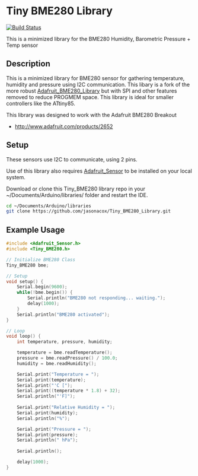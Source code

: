 # Tiny BME280 Library #
[![Build Status](https://travis-ci.org/jasonacox/Tiny_BME280_Library.svg?branch=master)](https://travis-ci.org/jasonacox/Tiny_BME280_Library)

This is a minimized library for the  BME280 Humidity, Barometric Pressure + Temp sensor

## Description
This is a minimized library for BME280 sensor for gathering temperature, humidity and pressure using I2C communication.  This libary is a fork of the more robust [Adafruit_BME280_Library](https://github.com/adafruit/Adafruit_BME280_Library) but with SPI and other features removed to reduce PROGMEM space.  This library is ideal for smaller controllers like the ATtiny85.

This library was designed to work with the Adafruit BME280 Breakout 
 * http://www.adafruit.com/products/2652

## Setup
These sensors use I2C to communicate, using 2 pins.

Use of this library also requires [Adafruit_Sensor](https://github.com/adafruit/Adafruit_Sensor)
to be installed on your local system.

Download or clone this Tiny_BME280 library repo in your ~/Documents/Arduino/libraries/ folder and restart the IDE.
```bash
cd ~/Documents/Arduino/libraries
git clone https://github.com/jasonacox/Tiny_BME280_Library.git 
```

## Example Usage
```cpp
#include <Adafruit_Sensor.h>
#include <Tiny_BME280.h>

// Initialize BME280 Class
Tiny_BME280 bme; 

// Setup
void setup() {
    Serial.begin(9600);
    while(!bme.begin()) {
        Serial.println("BME280 not responding... waiting.");
        delay(1000);
    }
    Serial.println("BME280 activated");
}

// Loop
void loop() { 
    int temperature, pressure, humidity;

    temperature = bme.readTemperature();
    pressure = bme.readPressure() / 100.0;
    humidity = bme.readHumidity();

    Serial.print("Temperature = ");
    Serial.print(temperature);
    Serial.print("'C [");
    Serial.print((temperature * 1.8) + 32);
    Serial.println("'F]");
    
    Serial.print("Relative Humidity = ");
    Serial.print(humidity);
    Serial.println("%");

    Serial.print("Pressure = ");
    Serial.print(pressure);
    Serial.println(" hPa");
    
    Serial.println();

    delay(1000);
}
```

